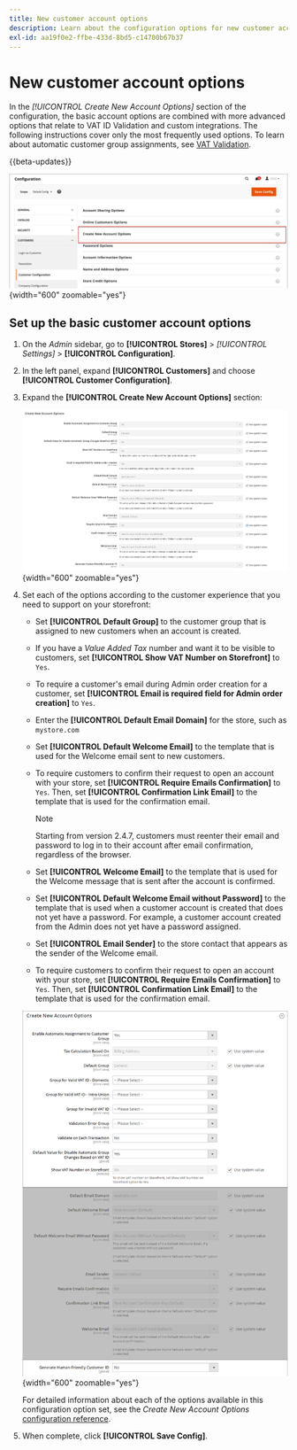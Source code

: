 ```yaml
---
title: New customer account options
description: Learn about the configuration options for new customer accounts in your store.
exl-id: aa19f0e2-ffbe-433d-8bd5-c14700b67b37
---
```

# New customer account options

In the _[!UICONTROL Create New Account Options]_ section of the configuration, the basic account options are combined with more advanced options that relate to VAT ID Validation and custom integrations. The following instructions cover only the most frequently used options. To learn about automatic customer group assignments, see [VAT Validation](../stores-purchase/vat.md).

{{beta-updates}}

![Create New Account Options](assets/customer-configuration-create-new-account-options.png){width="600" zoomable="yes"}

## Set up the basic customer account options

1. On the _Admin_ sidebar, go to **[!UICONTROL Stores]** > _[!UICONTROL Settings]_ > **[!UICONTROL Configuration]**.

1. In the left panel, expand **[!UICONTROL Customers]** and choose **[!UICONTROL Customer Configuration]**.

1. Expand the **[!UICONTROL Create New Account Options]** section:

    ![Create New Account Options default settings](../configuration-reference/customers/assets/customer-configuration-create-new-account-options.png){width="600" zoomable="yes"}

1. Set each of the options according to the customer experience that you need to support on your storefront:

    - Set **[!UICONTROL Default Group]** to the customer group that is assigned to new customers when an account is created.

    - If you have a _Value Added Tax_ number and want it to be visible to customers, set **[!UICONTROL Show VAT Number on Storefront]** to `Yes`.

    - To require a customer's email during Admin order creation for a customer, set **[!UICONTROL Email is required field for Admin order creation]** to `Yes`.

    - Enter the **[!UICONTROL Default Email Domain]** for the store, such as `mystore.com`

    - Set **[!UICONTROL Default Welcome Email]** to the template that is used for the Welcome email sent to new customers.

    - To require customers to confirm their request to open an account with your store, set **[!UICONTROL Require Emails Confirmation]** to `Yes`. Then, set **[!UICONTROL Confirmation Link Email]** to the template that is used for the confirmation email.
   
      >[!NOTE]
      >
      >Starting from version 2.4.7, customers must reenter their email and password to log in to their account after email confirmation, regardless of the browser.
    
    - Set **[!UICONTROL Welcome Email]** to the template that is used for the Welcome message that is sent after the account is confirmed.

    - Set **[!UICONTROL Default Welcome Email without Password]** to the template that is used when a customer account is created that does not yet have a password. For example, a customer account created from the Admin does not yet have a password assigned.

    - Set **[!UICONTROL Email Sender]** to the store contact that appears as the sender of the Welcome email.

    - To require customers to confirm their request to open an account with your store, set **[!UICONTROL Require Emails Confirmation]** to `Yes`. Then, set **[!UICONTROL Confirmation Link Email]** to the template that is used for the confirmation email.
      
    ![Create New Account Options with VAT enabled](../configuration-reference/customers/assets/customer-configuration-create-new-account-options-vat.png){width="600" zoomable="yes"}

    For detailed information about each of the options available in this configuration option set, see the _Create New Account Options_ [configuration reference](../configuration-reference/customers/customer-configuration.md).

1. When complete, click **[!UICONTROL Save Config]**.
